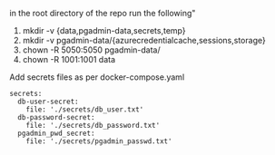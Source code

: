 in the root directory of the repo run the following"

1. mkdir -v {data,pgadmin-data,secrets,temp}
2. mkdir -v pgadmin-data/{azurecredentialcache,sessions,storage}
3. chown -R 5050:5050 pgadmin-data/
4. chown -R 1001:1001 data

Add secrets files as per docker-compose.yaml
```
secrets:
  db-user-secret:
    file: './secrets/db_user.txt'
  db-password-secret:
    file: './secrets/db_password.txt'
  pgadmin_pwd_secret:
    file: './secrets/pgadmin_passwd.txt'
```
